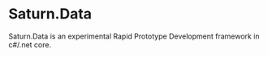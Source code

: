 # Saturn.Data
Saturn.Data is an experimental Rapid Prototype Development framework in c#/.net core.
